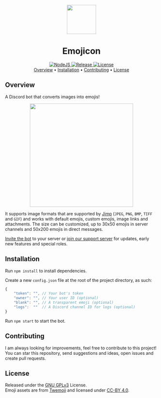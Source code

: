 <p align="center">
    <img src="https://cdn.discordapp.com/emojis/768872298383933531.png?v=1" width="96"/><br/>
</p>
<h1 align="center">
    Emojicon
</h1>
<p align="center">
    <a href="https://nodejs.org/en/">
        <img alt="NodeJS" src="https://img.shields.io/badge/NodeJS-14+-07a31e.svg">
    </a>
    <a href="https://github.com/charlypoirier/emojicon/releases">
        <img alt="Release" src="https://img.shields.io/badge/Release-v2.0.2-1389BF.svg">
    </a>
    <a href="https://github.com/charlypoirier/emojicon/blob/main/LICENSE">
        <img alt="License" src="https://img.shields.io/badge/License-GNU_GPLv3-F56831.svg">
    </a><br/>
    <a href="https://github.com/charlypoirier/emojicon#overview">Overview</a> •
    <a href="https://github.com/charlypoirier/emojicon#installation">Installation</a> •
    <a href="https://github.com/charlypoirier/emojicon#contributing">Contributing</a> •
    <a href="https://github.com/charlypoirier/emojicon#license">License</a>
</p>

## Overview
A Discord bot that converts images into emojis!

<p align="center">
    <img src="https://i.imgur.com/tkdEI4M.png" height="340"/>
</p>

It supports image formats that are supported by [Jimp](https://github.com/oliver-moran/jimp) (`JPEG`, `PNG`, `BMP`, `TIFF` and `GIF`) and works with default emojis, custom emojis, image links and attachments. The size can be customized, up to 30x50 emojis in server channels and 50x200 emojis in direct messages.

[Invite the bot](https://discordapp.com/api/oauth2/authorize?client_id=591203757287538690&permissions=0&scope=bot) to your server or [join our support server](https://discord.gg/xDMAxZD) for updates, early new features and special roles.

## Installation
Run `npm install` to install dependencies.

Create a new `config.json` file at the root of the project directory, as such:
```js
{
    "token": "", // Your bot's token
    "owner": "", // Your user ID (optional)
    "blank": "", // A transparent emoji (optional)
    "logs":  ""  // A Discord channel ID for logs (optional)
}
```

Run `npm start` to start the bot.

## Contributing
I am always looking for improvements, feel free to contribute to this project!<br/>
You can star this repository, send suggestions and ideas, open issues and create pull requests.

## License
Released under the [GNU GPLv3](https://www.gnu.org/licenses/gpl-3.0.en.html) License.<br/>
Emoji assets are from [Twemoji](https://github.com/twitter/twemoji) and licensed under [CC-BY 4.0](https://creativecommons.org/licenses/by/4.0/).
